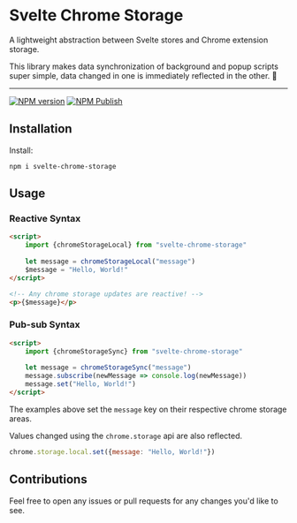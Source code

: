 # Svelte Chrome Storage

A lightweight abstraction between Svelte stores and Chrome extension storage.

This library makes data synchronization of background and popup scripts super simple,
data changed in one is immediately reflected in the other. 🚀

-----

[![NPM version](https://img.shields.io/npm/v/svelte-chrome-storage)](https://www.npmjs.com/package/svelte-chrome-storage)
[![NPM Publish](https://github.com/shaun-wild/svelte-chrome-storage/actions/workflows/publish-to-npm.yml/badge.svg)](https://github.com/shaun-wild/svelte-chrome-storage/actions/workflows/publish-to-npm.yml)

## Installation

Install:

```shell
npm i svelte-chrome-storage
```

## Usage

### Reactive Syntax

```html
<script>
    import {chromeStorageLocal} from "svelte-chrome-storage"
    
    let message = chromeStorageLocal("message")
    $message = "Hello, World!"
</script>

<!-- Any chrome storage updates are reactive! -->
<p>{$message}</p>
```

### Pub-sub Syntax

```html
<script>
    import {chromeStorageSync} from "svelte-chrome-storage"
    
    let message = chromeStorageSync("message")
    message.subscribe(newMessage => console.log(newMessage))
    message.set("Hello, World!")
</script>
```

The examples above set the `message` key on their respective chrome storage
areas.

Values changed using the `chrome.storage` api are also reflected.

```js
chrome.storage.local.set({message: "Hello, World!"})
```

## Contributions

Feel free to open any issues or pull requests for any changes you'd like to see.
